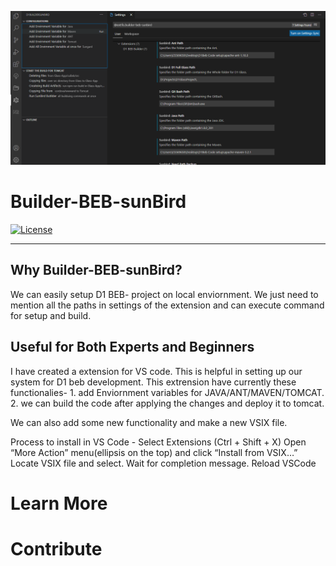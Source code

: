 <p align="center">
     <img src="https://github.com/ajaykrshah/Facebook-login/blob/master/readme.PNG?raw=true" alt="logo">
</p>

# Builder-BEB-sunBird

[![License](https://img.shields.io/npm/l/@nrwl/schematics.png)](https://opensource.org/licenses/MIT)

<hr>

## Why Builder-BEB-sunBird?

We can easily setup D1 BEB- project on local enviornment.
We just need to mention all the paths in settings of the extension and can execute command for setup and build.


## Useful for Both Experts and Beginners
I have created a extension for VS code.
This is helpful in setting up our system for D1 beb development.
This extrension have currently these functionalies-
	1. add Enviornment variables for JAVA/ANT/MAVEN/TOMCAT.
	2. we can build the code after applying the changes and deploy it to tomcat.

We can also add some new functionality and make a new VSIX file.


Process to install in VS Code -	
Select Extensions (Ctrl + Shift + X)
	Open “More Action” menu(ellipsis on the top) and click “Install from VSIX…”
	Locate VSIX file and select.
	Wait for completion message.
	Reload VSCode
# Learn More

# Contribute
